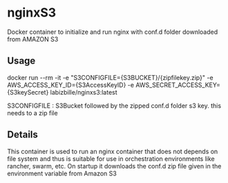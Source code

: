# nginxS3
Docker container to initialize and run nginx with conf.d folder downloaded from AMAZON S3

## Usage
docker run --rm -it -e "S3CONFIGFILE={S3BUCKET}/{zipfilekey.zip}" -e AWS_ACCESS_KEY_ID={S3AccessKeyID} -e AWS_SECRET_ACCESS_KEY={S3keySecret}   labizbille/nginxs3:latest

S3CONFIGFILE : S3Bucket followed by the zipped conf.d folder s3 key. this needs to a zip file

## Details
This container is used to run an nginx container that does not depends on file system and thus is suitable for use in orchestration environments like rancher, swarm, etc.
On startup it downloads the conf.d zip file given in the environment variable from Amazon S3



